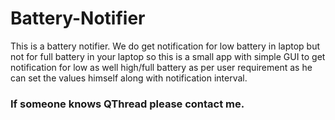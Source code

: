 # Battery-Notifier
This is a battery notifier.
We do get notification for low battery in laptop but not for full battery in your laptop so this is a small app with simple GUI to get notification for low as well high/full battery as per user requirement as he can set the values himself along with notification interval.

### If someone knows QThread please contact me.
